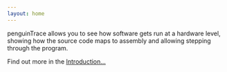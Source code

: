 ```yaml
---
layout: home
---
```

penguinTrace allows you to see how software gets run at a hardware level,
showing how the source code maps to assembly and allowing stepping through
the program.

Find out more in the [Introduction...](/intro/)
